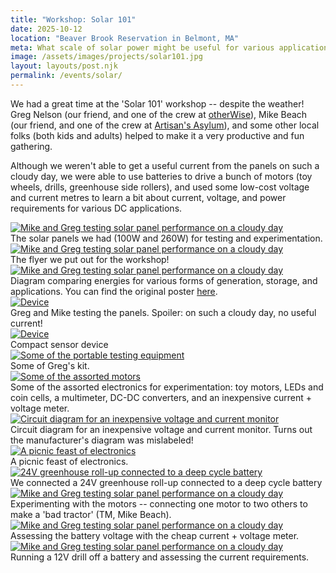 ```yaml
---
title: "Workshop: Solar 101"
date: 2025-10-12
location: "Beaver Brook Reservation in Belmont, MA"
meta: What scale of solar power might be useful for various applications?
image: /assets/images/projects/solar101.jpg
layout: layouts/post.njk
permalink: /events/solar/
---
```


We had a great time at the 'Solar 101' workshop -- despite the weather! Greg Nelson (our friend, and one of the crew at [otherWise](https://otherwise.one/)), Mike Beach (our friend, and one of the crew at [Artisan's Asylum](https://www.artisansasylum.com/)), and some other local folks (both kids and adults) helped to make it a very productive and fun gathering.


Although we weren't able to get a useful current from the panels on such a cloudy day, we were able to use batteries to drive a bunch of motors (toy wheels, drills, greenhouse side rollers), and used some low-cost voltage and current metres to learn a bit about current, voltage, and power requirements for various DC applications. 


<div class="float-figure float-left">
  <a href="/assets/images/solar/solar_panel_examples.jpeg" target="_blank">
    <img src="/assets/images/solar/solar_panel_examples_thumb.jpeg" alt="Mike and Greg testing solar panel performance on a cloudy day">
  </a>
  <div class="float-caption">The solar panels we had (100W and 260W) for testing and experimentation.</div>
</div>

<div class="float-figure float-left">
  <a href="/assets/images/solar/solar_workshop_ad.jpeg" target="_blank">
    <img src="/assets/images/solar/solar_workshop_ad_thumb.jpeg" alt="Mike and Greg testing solar panel performance on a cloudy day">
  </a>
  <div class="float-caption">The flyer we put out for the workshop!</div>
</div>

<div class="float-figure float-left">
  <a href="/assets/images/solar/energies_compared.png" target="_blank">
    <img src="/assets/images/solar/energies_compared_thumb.png" alt="Mike and Greg testing solar panel performance on a cloudy day">
  </a>
  <div class="float-caption">Diagram comparing energies for various forms of generation, storage, and applications. You can find the original poster <a href="/assets/images/solar/energies_compared.png">here</a>. </div>
</div>

 <div class="float-figure float-right float-small">
    <a href="/assets/images/solar/solar_testing.jpg" target="_blank">
      <img src="/assets/images/solar/solar_testing_thumb.jpg" alt="Device">
    </a>
    <div class="float-caption">Greg and Mike testing the panels. Spoiler: on such a cloudy day, no useful current!</div>
  </div>
  
  <div class="float-figure float-right float-small">
    <a href="/assets/images/projects/solar101.jpg" target="_blank">
      <img src="/assets/images/projects/solar101_thumb.jpg" alt="Device">
    </a>
    <div class="float-caption">Compact sensor device</div>
  </div>
 

<div class="float-figure float-right">
  <a href="/assets/images/solar/new1/IMG_1349.jpg" target="_blank">
    <img src="/assets/images/solar/new1/IMG_1349_thumb.jpg" alt="Some of the portable testing equipment">
  </a>
  <div class="float-caption">Some of Greg's kit.</div>
</div>

 
<div class="float-figure float-right">
  <a href="/assets/images/solar/new1/IMG_1316.jpg" target="_blank">
    <img src="/assets/images/solar/new1/IMG_1316_thumb.jpg" alt="Some of the assorted motors">
  </a>
  <div class="float-caption">Some of the assorted electronics for experimentation:  toy motors, LEDs and coin cells, a multimeter, DC-DC converters, and an inexpensive current + voltage meter.</div>
</div>

<div class="float-figure float-left">
  <a href="/assets/images/solar/new1/IMG_1320.jpg" target="_blank">
    <img src="/assets/images/solar/new1/IMG_1320_thumb.jpg" alt="Circuit diagram for an inexpensive voltage and current monitor">
  </a>
  <div class="float-caption">Circuit diagram for an inexpensive voltage and current monitor. Turns out the manufacturer's diagram was mislabeled!</div>
</div>

<div class="float-figure float-right">
  <a href="/assets/images/solar/new1/IMG_1336.jpg" target="_blank">
    <img src="/assets/images/solar/new1/IMG_1336_thumb.jpg" alt="A picnic feast of electronics">
  </a>
  <div class="float-caption">A picnic feast of electronics.</div>
</div>

<div class="float-figure float-left">
  <a href="/assets/images/solar/new1/IMG_1341.jpg" target="_blank">
    <img src="/assets/images/solar/new1/IMG_1341_thumb.jpg" alt="24V greenhouse roll-up connected to a deep cycle battery">
  </a>
  <div class="float-caption">We connected a 24V greenhouse roll-up connected to a deep cycle battery</div>
</div>

<div class="float-figure float-left">
  <a href="/assets/images/solar/motors.jpg" target="_blank">
    <img src="/assets/images/solar/motors_thumb.jpg" alt="Mike and Greg testing solar panel performance on a cloudy day">
  </a>
  <div class="float-caption">Experimenting with the motors -- connecting one motor to two others to make a 'bad tractor' (TM, Mike Beach).</div>
</div>

<div class="float-figure float-left">
  <a href="/assets/images/solar/current_voltage.jpg" target="_blank">
    <img src="/assets/images/solar/current_voltage_thumb.jpg" alt="Mike and Greg testing solar panel performance on a cloudy day">
  </a>
  <div class="float-caption">Assessing the battery voltage with the cheap current + voltage meter.</div>
</div>

<div class="float-figure float-left">
  <a href="/assets/images/solar/drill.jpg" target="_blank">
    <img src="/assets/images/solar/drill_thumb.jpg" alt="Mike and Greg testing solar panel performance on a cloudy day">
  </a>
  <div class="float-caption">Running a 12V drill off a battery and assessing the current requirements.</div>
</div>






